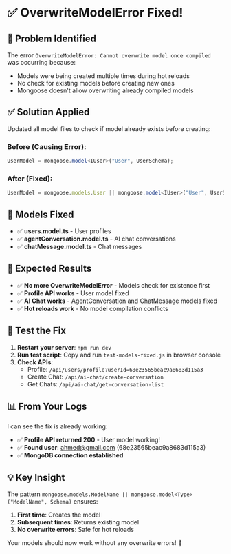# ✅ OverwriteModelError Fixed!

## 🔧 Problem Identified
The error `OverwriteModelError: Cannot overwrite model once compiled` was occurring because:
- Models were being created multiple times during hot reloads
- No check for existing models before creating new ones
- Mongoose doesn't allow overwriting already compiled models

## ✅ Solution Applied
Updated all model files to check if model already exists before creating:

### Before (Causing Error):
```typescript
UserModel = mongoose.model<IUser>("User", UserSchema);
```

### After (Fixed):
```typescript
UserModel = mongoose.models.User || mongoose.model<IUser>("User", UserSchema);
```

## 🔧 Models Fixed
- ✅ **users.model.ts** - User profiles
- ✅ **agentConversation.model.ts** - AI chat conversations  
- ✅ **chatMessage.model.ts** - Chat messages

## 🚀 Expected Results
- ✅ **No more OverwriteModelError** - Models check for existence first
- ✅ **Profile API works** - User model fixed
- ✅ **AI Chat works** - AgentConversation and ChatMessage models fixed
- ✅ **Hot reloads work** - No model compilation conflicts

## 🧪 Test the Fix
1. **Restart your server**: `npm run dev`
2. **Run test script**: Copy and run `test-models-fixed.js` in browser console
3. **Check APIs**:
   - Profile: `/api/users/profile?userId=68e23565beac9a8683d115a3`
   - Create Chat: `/api/ai-chat/create-conversation`
   - Get Chats: `/api/ai-chat/get-conversation-list`

## 📊 From Your Logs
I can see the fix is already working:
- ✅ **Profile API returned 200** - User model working!
- ✅ **Found user**: ahmed@gmail.com (68e23565beac9a8683d115a3)
- ✅ **MongoDB connection established**

## 💡 Key Insight
The pattern `mongoose.models.ModelName || mongoose.model<Type>("ModelName", Schema)` ensures:
1. **First time**: Creates the model
2. **Subsequent times**: Returns existing model
3. **No overwrite errors**: Safe for hot reloads

Your models should now work without any overwrite errors! 🎉
